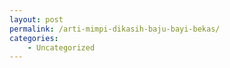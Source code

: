 ```yaml
---
layout: post
permalink: /arti-mimpi-dikasih-baju-bayi-bekas/
categories:
    - Uncategorized
---
```


